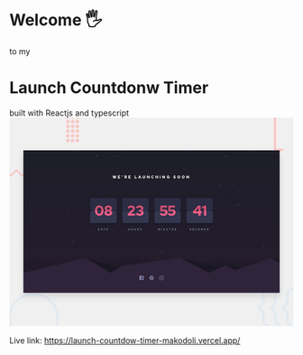 # Welcome 🖐

to my 

# Launch Countdonw Timer 

built with Reactjs and typescript
![preview](/desktop-preview.jpg)

Live link: https://launch-countdow-timer-makodoli.vercel.app/

